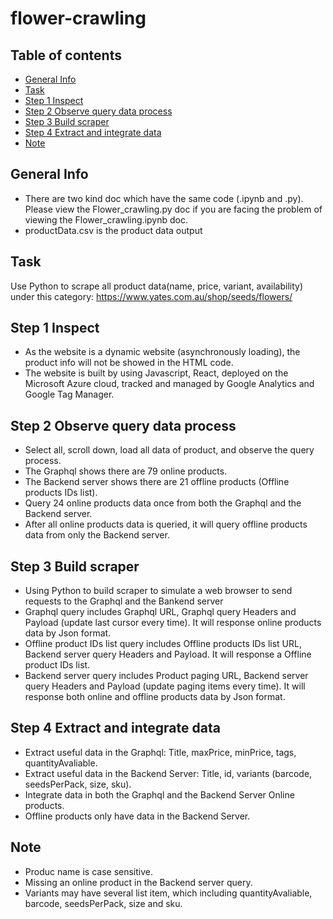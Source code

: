 # flower-crawling

## Table of contents
* [General Info](#general-info)
* [Task](#task)
* [Step 1 Inspect](#step-1-inspect)
* [Step 2 Observe query data process](#step-2-observe-query-data-process)
* [Step 3 Build scraper](#step-3-build-scraper)
* [Step 4 Extract and integrate data](#step-4-extract-and-integrate-data)
* [Note](#note)

## General Info
* There are two kind doc which have the same code (.ipynb and .py). Please view the Flower_crawling.py doc if you are facing the problem of viewing the Flower_crawling.ipynb doc.
* productData.csv is the product data output

## Task
Use Python to scrape all product data(name, price, variant, availability) under this category: https://www.yates.com.au/shop/seeds/flowers/
    
## Step 1 Inspect
* As the website is a dynamic website (asynchronously loading), the product info will not be showed in the HTML code.
* The website is built by using Javascript, React, deployed on the Microsoft Azure cloud, tracked and managed by Google Analytics and Google Tag Manager.
    
## Step 2 Observe query data process
* Select all, scroll down, load all data of product, and observe the query process.
* The Graphql shows there are 79 online products.
* The Backend server shows there are 21 offline products (Offline products IDs list).
* Query 24 online products data once from both the Graphql and the Backend server.
* After all online products data is queried, it will query offline products data from only the Backend server.

## Step 3 Build scraper
* Using Python to build scraper to simulate a web browser to send requests to the Graphql and the Bankend server
* Graphql query includes Graphql URL, Graphql query Headers and Payload (update last cursor every time). It will response online products data by Json format.
* Offline product IDs list query includes Offline products IDs list URL, Backend server query Headers and Payload. It will response a Offline product IDs list.
* Backend server query includes Product paging URL, Backend server query Headers and Payload (update paging items every time). It will response both online and offline products data by Json format.

## Step 4 Extract and integrate data
* Extract useful data in the Graphql: Title, maxPrice, minPrice, tags, quantityAvaliable.
* Extract useful data in the Backend Server: Title, id, variants (barcode, seedsPerPack, size, sku).
* Integrate data in both the Graphql and the Backend Server Online products.
* Offline products only have data in the Backend Server.

## Note
* Produc name is case sensitive.
* Missing an online product in the Backend server query.
* Variants may have several list item, which including quantityAvaliable, barcode, seedsPerPack, size and sku.
